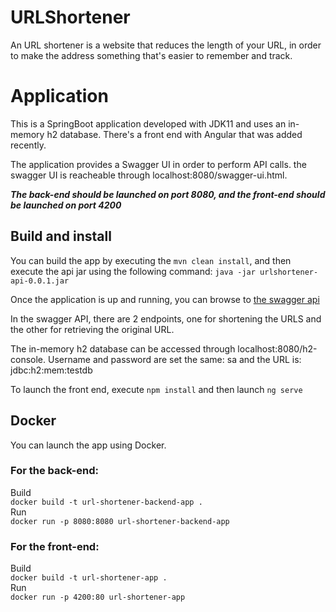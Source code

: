 # URLShortener
An URL shortener is a website that reduces the length of your URL, in order to make the address something that's easier to remember and track.


# Application  
This is a SpringBoot application developed with JDK11 and uses an in-memory h2 database. There's a front end with Angular that was added recently.  

The application provides a Swagger UI in order to perform API calls. the swagger UI is reacheable through localhost:8080/swagger-ui.html.  

<i><b>The back-end should be launched on port 8080, and the front-end should be launched on port 4200</b></i>

## Build and install
You can build the app by executing the ```mvn clean install```, and then execute the api jar using the following command: ```java -jar urlshortener-api-0.0.1.jar```  

Once the application is up and running, you can browse to [the swagger api ]( http://localhost:8080/swagger-ui.html )   

In the swagger API, there are 2 endpoints, one for shortening the URLS and the other for retrieving the original URL. 

The in-memory h2 database can be accessed through localhost:8080/h2-console. Username and password are set the same: sa  and the URL is: jdbc:h2:mem:testdb

To launch the front end, execute ```npm install``` and then launch ```ng serve```

## Docker  

You can launch the app using Docker. 

### For the back-end: 
Build <br/>
``` docker build -t url-shortener-backend-app . ```
<br/> Run <br/>
``` docker run -p 8080:8080 url-shortener-backend-app ```

### For the front-end: 
Build <br/>
``` docker build -t url-shortener-app . ```
<br/> Run <br/>
``` docker run -p 4200:80 url-shortener-app ```
